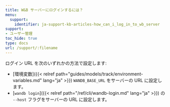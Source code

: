 ```yaml
---
title: W&B サーバーにログインするには？
menu:
  support:
    identifier: ja-support-kb-articles-how_can_i_log_in_to_wb_server
support:
- ユーザー管理
toc_hide: true
type: docs
url: /support/:filename
---
```


ログイン URL を次のいずれかの方法で設定します:

- [環境変数]({{< relref path="guides/models/track/environment-variables.md" lang="ja" >}}) `WANDB_BASE_URL` をサーバーの URL に設定します。
- [`wandb login`]({{< relref path="/ref/cli/wandb-login.md" lang="ja" >}}) の `--host` フラグをサーバーの URL に設定します。